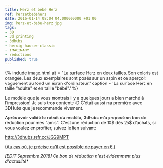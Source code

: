 ```yaml
---
title: Herz et bébé Herz
ref: herzetbebeherz
date: 2016-01-14 08:04:04.000000000 +01:00
img: herz-et-bebe-herz.jpg
tags:
- 3D
- 3d printing
- 3dhubs
- herwig-hauser-classic
- IMAGINARY
- réductions
published: true
---
```


{% include image.html
alt = "La surface Herz en deux tailles. Son coloris est orangée. Les deux exemplaires sont posés sur un sapin et on aperçoit vaguement au fond un écran d&#39;ordinateur."
caption = 'La surface Herz en taille "adulte" et en taille "bébé".' %}

Le modèle que je vous montrais il y a quelques jours a bien marché à l’impression! Je suis trop contente :D C’était aussi ma première avec 3DHubs que je recommande vivement.

Après avoir validé le retrait du modèle, 3dhubs m’a proposé un bon de réduction pour mes “amis”. C’est une réduction de 10$ dès 25$ d’achats, si vous voulez en profiter, suivez le lien suivant:

<http://3dhubs.refr.cc/JGG9MPT>

[(Au cas où, je précise qu’il est possible de payer en €.)](http://3dhubs.refr.cc/JGG9MPT)

*[EDIT Septembre 2018] Ce bon de réduction n'est évidemment plus d'actualité**
